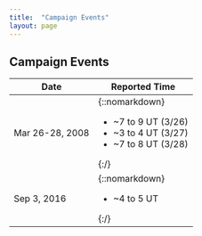 ```yaml
---
title:  "Campaign Events"
layout: page
---
```


## Campaign Events

| Date             | Reported Time |
|------------------|---------------|
| Mar 26-28, 2008  | {::nomarkdown}<ul><li>~7 to 9 UT (3/26)</li><li>~3 to 4 UT (3/27)</li><li>~7 to 8 UT (3/28)</li></ul>{:/}     |
| Sep 3, 2016      | {::nomarkdown}<ul><li>~4 to 5 UT</li></ul>{:/}        |
